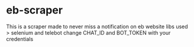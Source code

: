 # eb-scraper
This is a scraper made to never miss a notification on eb website
libs used > selenium and telebot
change CHAT_ID and BOT_TOKEN with your credentials
